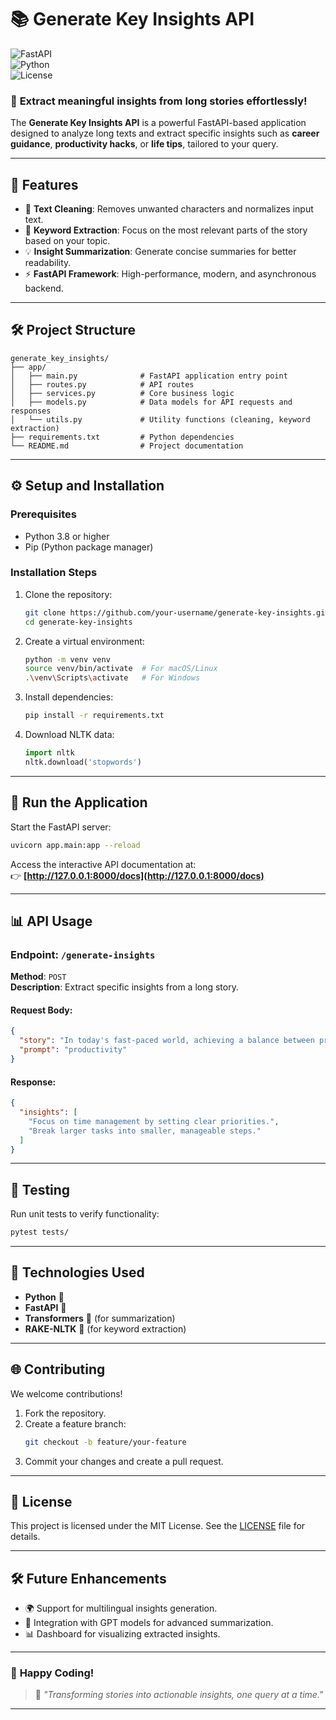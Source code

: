 # 📚 **Generate Key Insights API**  

![FastAPI](https://img.shields.io/badge/FastAPI-%F0%9F%9A%80-brightgreen)  
![Python](https://img.shields.io/badge/Python-3.8%2B-blue)  
![License](https://img.shields.io/badge/license-MIT-informational)  

### 🚀 **Extract meaningful insights from long stories effortlessly!**

The **Generate Key Insights API** is a powerful FastAPI-based application designed to analyze long texts and extract specific insights such as **career guidance**, **productivity hacks**, or **life tips**, tailored to your query.

---

## 🌟 **Features**

- 📝 **Text Cleaning**: Removes unwanted characters and normalizes input text.
- 🎯 **Keyword Extraction**: Focus on the most relevant parts of the story based on your topic.
- 💡 **Insight Summarization**: Generate concise summaries for better readability.
- ⚡ **FastAPI Framework**: High-performance, modern, and asynchronous backend.

---

## 🛠️ **Project Structure**

```plaintext
generate_key_insights/
├── app/
│   ├── main.py              # FastAPI application entry point
│   ├── routes.py            # API routes
│   ├── services.py          # Core business logic
│   ├── models.py            # Data models for API requests and responses
│   └── utils.py             # Utility functions (cleaning, keyword extraction)
├── requirements.txt         # Python dependencies
└── README.md                # Project documentation
```

---

## ⚙️ **Setup and Installation**

### **Prerequisites**
- Python 3.8 or higher  
- Pip (Python package manager)

### **Installation Steps**
1. Clone the repository:
   ```bash
   git clone https://github.com/your-username/generate-key-insights.git
   cd generate-key-insights
   ```

2. Create a virtual environment:
   ```bash
   python -m venv venv
   source venv/bin/activate  # For macOS/Linux
   .\venv\Scripts\activate   # For Windows
   ```

3. Install dependencies:
   ```bash
   pip install -r requirements.txt
   ```

4. Download NLTK data:
   ```python
   import nltk
   nltk.download('stopwords')
   ```

---

## 🚀 **Run the Application**

Start the FastAPI server:
```bash
uvicorn app.main:app --reload
```

Access the interactive API documentation at:  
👉 **[http://127.0.0.1:8000/docs](http://127.0.0.1:8000/docs)**

---

## 📊 **API Usage**

### **Endpoint**: `/generate-insights`  
**Method**: `POST`  
**Description**: Extract specific insights from a long story.

#### **Request Body**:
```json
{
  "story": "In today's fast-paced world, achieving a balance between productivity and personal growth is critical. Successful individuals often prioritize time management, breaking down large goals into manageable steps. They emphasize creating a daily routine that incorporates focus periods and regular breaks to avoid burnout. Career growth can also benefit from these strategies. For instance, networking and consistent skill-building are crucial for professionals looking to advance. Furthermore, adopting life hacks like keeping a gratitude journal or practicing mindfulness can significantly enhance well-being, making individuals more resilient in challenging situations.",
  "prompt": "productivity"
}
```

#### **Response**:
```json
{
  "insights": [
    "Focus on time management by setting clear priorities.",
    "Break larger tasks into smaller, manageable steps."
  ]
}
```

---

## 🧪 **Testing**

Run unit tests to verify functionality:
```bash
pytest tests/
```

---

## 📂 **Technologies Used**

- **Python** 🐍  
- **FastAPI** 🚀  
- **Transformers** 🤗 (for summarization)  
- **RAKE-NLTK** 📜 (for keyword extraction)  

---

## 🌐 **Contributing**

We welcome contributions!  
1. Fork the repository.  
2. Create a feature branch:  
   ```bash
   git checkout -b feature/your-feature
   ```
3. Commit your changes and create a pull request.  

---

## 📜 **License**

This project is licensed under the MIT License. See the [LICENSE](LICENSE) file for details.

---

## 🛠️ **Future Enhancements**

- 🌍 Support for multilingual insights generation.  
- 🧠 Integration with GPT models for advanced summarization.  
- 📊 Dashboard for visualizing extracted insights.  

---

### 🎉 **Happy Coding!**  

> 🚀 *"Transforming stories into actionable insights, one query at a time."*

--- 
